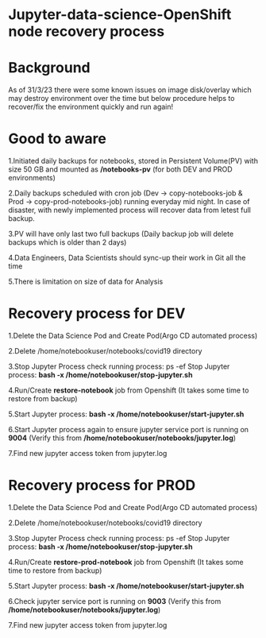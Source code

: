# Jupyter-data-science-OpenShift node recovery process

# Background 
As of 31/3/23 there were some known issues on image disk/overlay which may destroy environment over the time but below procedure helps to recover/fix the environment quickly and run again! 

# Good to aware 
1.Initiated daily backups for notebooks, stored in Persistent Volume(PV) with size 50 GB and mounted as **/notebooks-pv** (for both DEV and PROD environments)

2.Daily backups scheduled with cron job (Dev -> copy-notebooks-job & Prod -> copy-prod-notebooks-job) running everyday mid night. In case of disaster, with newly implemented process will recover data from letest full backup.

3.PV will have only last two full backups (Daily backup job will delete backups which is older than 2 days)

4.Data Engineers, Data Scientists should sync-up their work in Git all the time 

5.There is limitation on size of data for Analysis 

# Recovery process for DEV

1.Delete the Data Science Pod and Create Pod(Argo CD automated process) 

2.Delete /home/notebookuser/notebooks/covid19 directory 

3.Stop Jupyter Process
  check running process: ps -ef
  Stop Jupyter process: **bash -x /home/notebookuser/stop-jupyter.sh**

4.Run/Create **restore-notebook** job from Openshift (It takes some time to restore from backup)

5.Start Jupyter process: **bash -x /home/notebookuser/start-jupyter.sh**

6.Start Jupyter process again to ensure jupyter service port is running on **9004** (Verify this from **/home/notebookuser/notebooks/jupyter.log**)

7.Find new jupyter access token from jupyter.log

# Recovery process for PROD

1.Delete the Data Science Pod and Create Pod(Argo CD automated process) 

2.Delete /home/notebookuser/notebooks/covid19 directory 

3.Stop Jupyter Process
  check running process: ps -ef
  Stop Jupyter process: **bash -x /home/notebookuser/stop-jupyter.sh**

4.Run/Create **restore-prod-notebook** job from Openshift (It takes some time to restore from backup)

5.Start Jupyter process: **bash -x /home/notebookuser/start-jupyter.sh**

6.Check jupyter service port is running on **9003** (Verify this from **/home/notebookuser/notebooks/jupyter.log**)

7.Find new jupyter access token from jupyter.log


